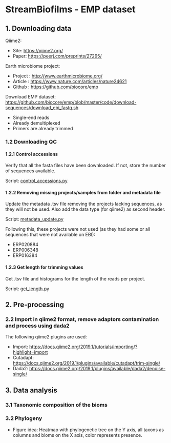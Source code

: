 # StreamBiofilms - EMP dataset

## 1. Downloading data

Qiime2:
- Site: https://qiime2.org/
- Paper: https://peerj.com/preprints/27295/

Earth microbiome project:
- Project	: http://www.earthmicrobiome.org/
- Article 	: https://www.nature.com/articles/nature24621
- Github 	: https://github.com/biocore/emp

Download EMP dataset: https://github.com/biocore/emp/blob/master/code/download-sequences/download_ebi_fastq.sh

- Single-end reads
- Already demultiplexed
- Primers are already trimmed

### 1.2 Downloading QC
#### 1.2.1 Control accessions
Verify that all the fasta files have been downloaded. If not, store the number of sequences available.

Script: [control_accessions.py](https://github.com/Mass23/StreamBiofilms/blob/master/control_accessions.py)

#### 1.2.2 Removing missing projects/samples from folder and metadata file
Update the metadata .tsv file removing the projects lacking sequences, as they will not be used. Also add the data type (for qiime2) as second header.

Script: [metadata_update.py](https://github.com/Mass23/StreamBiofilms/blob/master/metadata_update.py)

Following this, these projects were not used (as they had some or all sequences that were not available on EBI):
- ERP020884
- ERP006348
- ERP016384

#### 1.2.3 Get length for trimming values
Get .tsv file and histograms for the length of the reads per project.

Script: [get_length.py](https://github.com/Mass23/StreamBiofilms/blob/master/get_length.py)

## 2. Pre-processing
### 2.2 Import in qiime2 format, remove adaptors contamination and process using dada2

The following qiime2 plugins are used:
- Import: https://docs.qiime2.org/2019.1/tutorials/importing/?highlight=import
- Cutadapt: https://docs.qiime2.org/2019.1/plugins/available/cutadapt/trim-single/
- Dada2: https://docs.qiime2.org/2019.1/plugins/available/dada2/denoise-single/

## 3. Data analysis
### 3.1 Taxonomic composition of the bioms

### 3.2 Phylogeny

- Figure idea: Heatmap with phylogenetic tree on the Y axis, all taxons as columns and bioms on the X axis, color represents presence.
